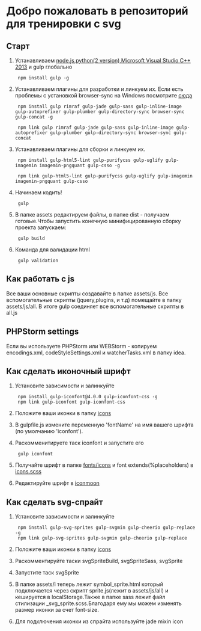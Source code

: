 # Добро пожаловать в репозиторий для тренировки с svg

## Старт
1. Устанавливаем [node.js](https://nodejs.org/),[python(2 version)](https://www.python.org/downloads/release/python-2710/),[Microsoft Visual Studio C++ 2013](https://www.microsoft.com/en-gb/download/details.aspx?id=44914) и gulp глобально

        npm install gulp -g

2. Устанавливаем плагины для разработки и линкуем их. Если есть проблемы с установкой browser-sync на Windows посмотрите [сюда](http://www.browsersync.io/docs/#windows-users)

        npm install gulp rimraf gulp-jade gulp-sass gulp-inline-image gulp-autoprefixer gulp-plumber gulp-directory-sync browser-sync gulp-concat -g

        npm link gulp rimraf gulp-jade gulp-sass gulp-inline-image gulp-autoprefixer gulp-plumber gulp-directory-sync browser-sync gulp-concat

3. Устанавливаем плагины для сборки и линкуем их.

        npm install gulp-html5-lint gulp-purifycss gulp-uglify gulp-imagemin imagemin-pngquant gulp-csso -g

        npm link gulp-html5-lint gulp-purifycss gulp-uglify gulp-imagemin imagemin-pngquant gulp-csso

4. Начинаем кодить!

        gulp

5. В папке assets редактируем файлы, в папке dist - получаем готовые.Чтобы запустить конечную минифицированную сборку проекта запускаем:

        gulp build

6. Команда для валидации html

        gulp validation

## Как работать с js

Все ваши основные скрипты создавайте в папке assets/js. Все вспомогательные скрипты (jquery,plugins, и т.д) помещайте в папку assets/js/all. В итоге gulp соединяет все вспомогательные скрипты в all.js

## PHPStorm settings

Если вы используете PHPStorm или WEBStorm - копируем encodings.xml, codeStyleSettings.xml и watcherTasks.xml в папку idea.

## Как сделать иконочный шрифт

1. Установите зависимости и залинкуйте

        npm install gulp-iconfont@4.0.0 gulp-iconfont-css -g
        npm link gulp-iconfont gulp-iconfont-css

2. Положите ваши иконки в папку [icons](https://github.com/gatilin222/supervisor_template/tree/master/assets/i/icons)
3. В gulpfile.js измените переменную 'fontName' на имя вашего шрифта (по умолчанию 'iconfont').
4. Раскомменитируете таск iconfont и запустите его

        gulp iconfont

4. Получайте шрифт в папке [fonts/icons](https://github.com/gatilin222/supervisor_template/tree/master/assets/fonts/icons) и font extends(%placeholders) в [icons.scss](https://github.com/gatilin222/supervisor_template/blob/master/assets/sass/_icons.scss)
5. Редактируйте шрифт в [iconmoon](https://icomoon.io)

## Как сделать svg-спрайт
1. Установите зависимости и залинкуйте

        npm install gulp-svg-sprites gulp-svgmin gulp-cheerio gulp-replace -g
        npm link gulp-svg-sprites gulp-svgmin gulp-cheerio gulp-replace

2. Положите ваши иконки в папку [icons](https://github.com/gatilin222/supervisor_template/tree/master/assets/i/icons)
3. Раскомментируйте таски svgSpriteBuild, svgSpriteSass, svgSprite
4. Запустите таск svgSprite
5. В папке assets/i теперь лежит symbol_sprite.html который подключается через скрипт sprite.js(лежит в assets/js/all) и кешируется в localStorage.Также в папке sass лежит файл стилизации _svg_sprite.scss.Благодаря ему мы можем изменять размер иконки за счет font-size.
6. Для подключения иконки из спрайта используйте jade mixin icon